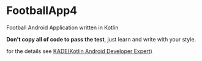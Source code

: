 # FootballApp4
Football Android Application written in Kotlin

**Don't copy all of code to pass the test**, just learn and write with your style.

for the details see
[KADE(Kotlin Android Developer Expert)](https://www.dicoding.com/academies/55?course_ref=b9f73bc76387f01725c57996)
